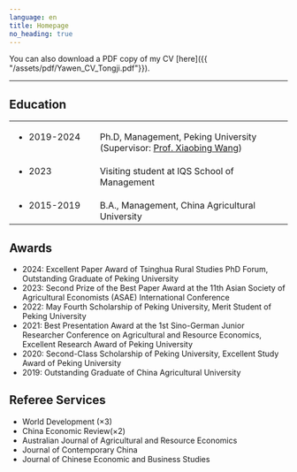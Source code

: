 ```yaml
---
language: en
title: Homepage
no_heading: true
---
```


You can also download a PDF copy of my CV [here]({{ "/assets/pdf/Yawen_CV_Tongji.pdf"}}).

---


 
## Education

<table class="homepage-table">
  <tbody>
    <tr>
      <td valign="baseline" width="140"><ul><li>2019-2024</li></ul></td>
      <td valign="baseline">Ph.D, Management, Peking University (Supervisor: <a href="http://ccap.pku.edu.cn/yjtd/szdw/4946.htm">Prof. Xiaobing Wang</a>)</td>
    </tr>
    <tr>
      <td valign="baseline"><ul><li>2023</li></ul></td>
      <td valign="baseline">Visiting student at IQS School of Management</td>
    </tr>
    <tr>
      <td valign="baseline"><ul><li>2015-2019</li></ul></td>
      <td valign="baseline">B.A., Management, China Agricultural University</td>
    </tr>
  </tbody>
</table>


## Awards

- 2024: Excellent Paper Award of Tsinghua Rural Studies PhD Forum, Outstanding Graduate of Peking University
- 2023: Second Prize of the Best Paper Award at the 11th Asian Society of Agricultural Economists (ASAE) International Conference
- 2022: May Fourth Scholarship of Peking University, Merit Student of Peking University
- 2021: Best Presentation Award at the 1st Sino-German Junior Researcher Conference on Agricultural and Resource Economics, Excellent Research Award of Peking University
- 2020: Second-Class Scholarship of Peking University, Excellent Study Award of Peking University
- 2019: Outstanding Graduate of China Agricultural University




## Referee Services

- World Development (×3)
- China Economic Review(×2)
- Australian Journal of Agricultural and Resource Economics
- Journal of Contemporary China
- Journal of Chinese Economic and Business Studies
